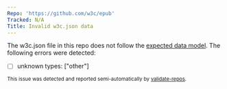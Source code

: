 ```yaml
---
Repo: 'https://github.com/w3c/epub'
Tracked: N/A
Title: Invalid w3c.json data
---
```


The w3c.json file in this repo does not follow the [expected data model](https://w3c.github.io/w3c.json.html). The following errors were detected:
* [ ] unknown types: ["other"]

<sub>This issue was detected and reported semi-automatically by [validate-repos](https://github.com/w3c/validate-repos/).</sub>
